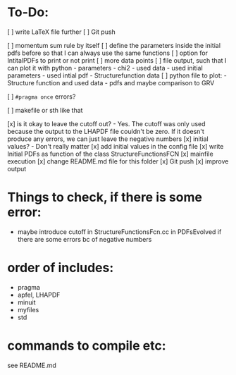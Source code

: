 
# To-Do:
[ ] write LaTeX file further
[ ] Git push

[ ] momentum sum rule by itself
[ ] define the parameters inside the initial pdfs before so that I can always use the same functions
[ ] option for IntitalPDFs to print or not print
[ ] more data points
[ ] file output, such that I can plot it with python
        - parameters
        - chi2
        - used data
        - used initial parameters
        - used intial pdf
        - Structurefunction data
[ ] python file to plot:
        - Structure function and used data
        - pdfs and maybe comparison to GRV

[ ] `#pragma once` errors?

[ ] makefile or sth like that


[x] is it okay to leave the cutoff out? - Yes. The cutoff was only used because the output to the LHAPDF file couldn't be zero. If it doesn't produce any errors, we can just leave the negative numbers
[x] initial values? - Don't really matter
[x] add initial values in the config file
[x] write Initial PDFs as function of the class StructureFunctionsFCN
[x] mainfile execution
[x] change README.md file for this folder
[x] Git push
[x] improve output


# Things to check, if there is some error:
- maybe introduce cutoff in StructureFunctionsFcn.cc in PDFsEvolved if there are some errors bc of negative numbers

# order of includes:
- pragma
- apfel, LHAPDF
- minuit
- myfiles
- std
	

# commands to compile etc:
see README.md